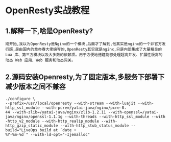 # OpenResty实战教程
## 1.解释一下,啥是OpenResty?
```
刚开始,我以为OpenResty是Nginx的一个模块,后面才了解到,他其实是nginx的一个非官方发行版,是由国内的章亦春大佬编写的,OpenResty其实就是nginx,只是内部集成了大量精良的 Lua 库、第三方模块以及大多数的依赖项。用于方便地搭建能够处理超高并发、扩展性极高的动态 Web 应用、Web 服务和动态网关。
```
## 2.源码安装Openresty,为了固定版本,多服务下部署下减少版本之间不兼容

```
./configure \
--prefix=/usr/local/openresty --with-stream --with-luajit --with-http_ssl_module --with-pcre=/yatai-java/nginx/pcre-8.  
44 --with-zlib=/yatai-java/nginx/zlib-1.2.11 --with-openssl=/yatai-java/nginx/openssl-1.1.1g --with-threads --with-http_ssl_module --with  
-http_v2_module --with-http_realip_module --with-http_gzip_static_module --with-http_stub_status_module --build="LiveOps build at `date +  
%Y-%m-%d`" --with-ld-opt="-Ijemalloc"
```

<!--stackedit_data:
eyJoaXN0b3J5IjpbMjA1MDI1MTEzMCwyMDcxNzcyMDZdfQ==
-->